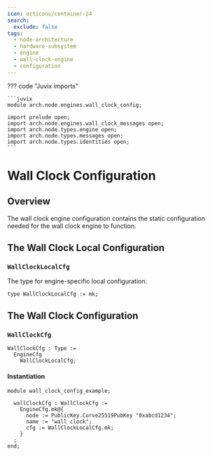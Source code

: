 ```yaml
---
icon: octicons/container-24
search:
  exclude: false
tags:
  - node-architecture
  - hardware-subsystem
  - engine
  - wall-clock-engine
  - configuration
---
```


??? code "Juvix imports"

    ```juvix
    module arch.node.engines.wall_clock_config;

    import prelude open;
    import arch.node.engines.wall_clock_messages open;
    import arch.node.types.engine open;
    import arch.node.types.messages open;
    import arch.node.types.identities open;
    ```

# Wall Clock Configuration

## Overview

The wall clock engine configuration contains the static configuration needed for
the wall clock engine to function.

## The Wall Clock Local Configuration

### `WallClockLocalCfg`

The type for engine-specific local configuration.

<!-- --8<-- [start:WallClockLocalCfg] -->
```juvix
type WallClockLocalCfg := mk;
```
<!-- --8<-- [end:WallClockLocalCfg] -->

## The Wall Clock Configuration

### `WallClockCfg`

<!-- --8<-- [start:WallClockCfg] -->
```juvix
WallClockCfg : Type :=
  EngineCfg
    WallClockLocalCfg;
```
<!-- --8<-- [end:WallClockCfg] -->

#### Instantiation

<!-- --8<-- [start:wallClockCfg] -->
```juvix extract-module-statements
module wall_clock_config_example;

  wallClockCfg : WallClockCfg :=
    EngineCfg.mk@{
      node := PublicKey.Curve25519PubKey "0xabcd1234";
      name := "wall clock";
      cfg := WallClockLocalCfg.mk;
    }
  ;
end;
```
<!-- --8<-- [end:wallClockCfg] -->
